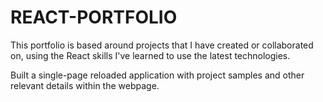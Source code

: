 # REACT-PORTFOLIO

This portfolio is based around projects that I have created or collaborated on, using the React skills I've learned to use the latest technologies.

Built a single-page reloaded application with project samples and other relevant details within the webpage.